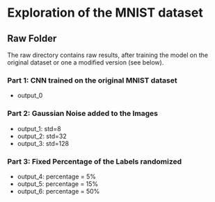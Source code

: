 # Exploration of the MNIST dataset

## Raw Folder

The raw directory contains raw results, after training the model on the original dataset or one a modified version (see below).

### Part 1: CNN trained on the original MNIST dataset
- output_0

### Part 2: Gaussian Noise added to the Images
- output_1: std=8
- output_2: std=32
- output_3: std=128

### Part 3: Fixed Percentage of the Labels randomized
- output_4: percentage = 5%
- output_5: percentage = 15%
- output_6: percentage = 50%

